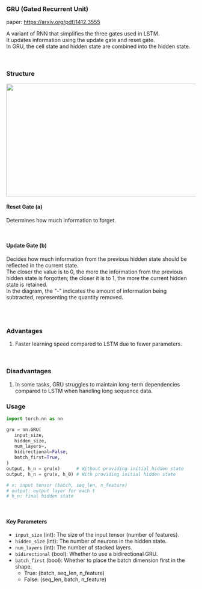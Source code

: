 

### GRU (Gated Recurrent Unit)


paper: https://arxiv.org/pdf/1412.3555</br>

A variant of RNN that simplifies the three gates used in LSTM. <br>
It updates information using the update gate and reset gate. <br>
In GRU, the cell state and hidden state are combined into the hidden state. <br>

<br>

### Structure

<img src="https://miro.medium.com/v2/resize:fit:720/format:webp/1*-ldMy6GqBy8D25uNKQl2gA.png" width="600" height="300"/>

#### Reset Gate (a)

Determines how much information to forget.

<br>

#### Update Gate (b)

Decides how much information from the previous hidden state should be reflected in the current state. <br>
The closer the value is to 0, the more the information from the previous hidden state is forgotten; the closer it is to 1, the more the current hidden state is retained. <br>
In the diagram, the "-" indicates the amount of information being subtracted, representing the quantity removed.

<br>
<br>

### Advantages

1. Faster learning speed compared to LSTM due to fewer parameters.

<br>

### Disadvantages

1. In some tasks, GRU struggles to maintain long-term dependencies compared to LSTM when handling long sequence data.

### Usage

```python
import torch.nn as nn

gru = nn.GRU(
   input_size,
   hidden_size,
   num_layers=,
   bidirectional=False,
   batch_first=True,
)
output, h_n = gru(x)      # Without providing initial hidden state
output, h_n = gru(x, h_0) # With providing initial hidden state

# x: input tensor (batch, seq_len, n_feature)
# output: output layer for each t
# h_n: final hidden state
```

<br>

#### Key Parameters
- `input_size` (int): The size of the input tensor (number of features).
- `hidden_size` (int): The number of neurons in the hidden state.
- `num_layers` (int): The number of stacked layers.
- `bidirectional` (bool): Whether to use a bidirectional GRU.
- `batch_first` (bool): Whether to place the batch dimension first in the shape.
    - True: (batch, seq_len, n_feature)
    - False: (seq_len, batch, n_feature)

